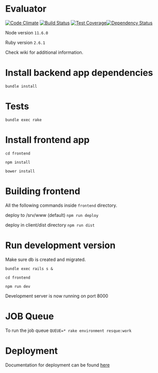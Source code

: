 Evaluator
=========
[![Code Climate](https://codeclimate.com/github/ah450/evaluator/badges/gpa.svg)](https://codeclimate.com/github/ah450/evaluator) [![Build Status](https://travis-ci.org/ah450/evaluator.svg?branch=master)](https://travis-ci.org/ah450/evaluator) [![Test Coverage](https://codeclimate.com/github/ah450/evaluator/badges/coverage.svg)](https://codeclimate.com/github/ah450/evaluator/coverage)[![Dependency Status](https://gemnasium.com/ah450/evaluator.svg)](https://gemnasium.com/ah450/evaluator)


Node version `11.6.0`


Ruby version `2.6.1`


Check wiki for additional information.






Install backend app dependencies
================================
`bundle install`

Tests
=====

`bundle exec rake`



Install frontend app
====================
`cd frontend`


`npm install`


`bower install`


Building frontend
=================
All the following commands inside `frontend` directory.





deploy to /srv/www (default) `npm run deploy`


deploy in client/dist directory `npm run dist`






Run development version
=======================
Make sure db is created and migrated.


`bundle exec rails s &`


`cd frontend`


`npm run dev`


Development server is now running on port 8000




JOB Queue
=========
To run the job queue `QUEUE=* rake environment resque:work`



Deployment
==========
Documentation for deployment can be found [here](deployment/README.md)